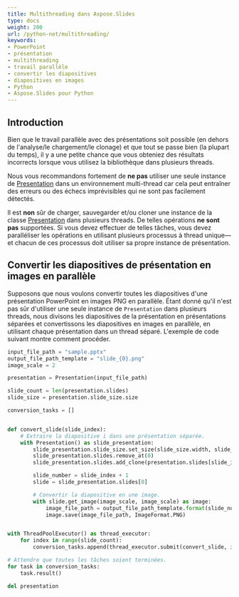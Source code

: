 ```yaml
---
title: Multithreading dans Aspose.Slides
type: docs
weight: 200
url: /python-net/multithreading/
keywords:
- PowerPoint
- présentation
- multithreading
- travail parallèle
- convertir les diapositives
- diapositives en images
- Python
- Aspose.Slides pour Python
---
```


## **Introduction**

Bien que le travail parallèle avec des présentations soit possible (en dehors de l'analyse/le chargement/le clonage) et que tout se passe bien (la plupart du temps), il y a une petite chance que vous obteniez des résultats incorrects lorsque vous utilisez la bibliothèque dans plusieurs threads.

Nous vous recommandons fortement de **ne pas** utiliser une seule instance de [Presentation](https://reference.aspose.com/slides/python-net/aspose.slides/presentation/) dans un environnement multi-thread car cela peut entraîner des erreurs ou des échecs imprévisibles qui ne sont pas facilement détectés.

Il est **non** sûr de charger, sauvegarder et/ou cloner une instance de la classe [Presentation](https://reference.aspose.com/slides/python-net/aspose.slides/presentation/) dans plusieurs threads. De telles opérations **ne sont pas** supportées. Si vous devez effectuer de telles tâches, vous devez paralléliser les opérations en utilisant plusieurs processus à thread unique—et chacun de ces processus doit utiliser sa propre instance de présentation.

## **Convertir les diapositives de présentation en images en parallèle**

Supposons que nous voulons convertir toutes les diapositives d'une présentation PowerPoint en images PNG en parallèle. Étant donné qu'il n'est pas sûr d'utiliser une seule instance de `Presentation` dans plusieurs threads, nous divisons les diapositives de la présentation en présentations séparées et convertissons les diapositives en images en parallèle, en utilisant chaque présentation dans un thread séparé. L'exemple de code suivant montre comment procéder.

```py
input_file_path = "sample.pptx"
output_file_path_template = "slide_{0}.png"
image_scale = 2

presentation = Presentation(input_file_path)

slide_count = len(presentation.slides)
slide_size = presentation.slide_size.size

conversion_tasks = []


def convert_slide(slide_index):
    # Extraire la diapositive i dans une présentation séparée.
    with Presentation() as slide_presentation:
        slide_presentation.slide_size.set_size(slide_size.width, slide_size.height, SlideSizeScaleType.DO_NOT_SCALE)
        slide_presentation.slides.remove_at(0)
        slide_presentation.slides.add_clone(presentation.slides[slide_index])

        slide_number = slide_index + 1
        slide = slide_presentation.slides[0]

        # Convertir la diapositive en une image.
        with slide.get_image(image_scale, image_scale) as image:
            image_file_path = output_file_path_template.format(slide_number)
            image.save(image_file_path, ImageFormat.PNG)


with ThreadPoolExecutor() as thread_executor:
    for index in range(slide_count):
        conversion_tasks.append(thread_executor.submit(convert_slide, index))

# Attendre que toutes les tâches soient terminées.
for task in conversion_tasks:
    task.result()

del presentation
```
